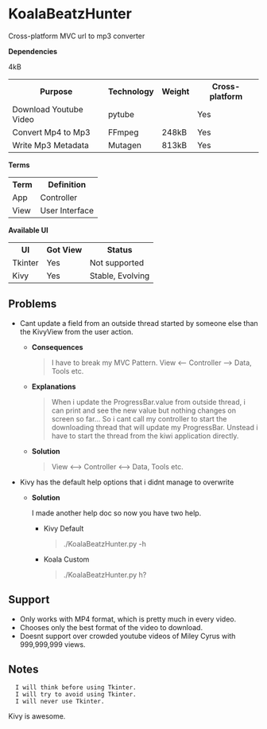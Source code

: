 KoalaBeatzHunter
================
Cross-platform MVC url to mp3 converter

<b>Dependencies</b>
<table>
  <tr>
    <th>Purpose</th><th>Technology</th><th>Weight</th><th>Cross-platform</th>
  </tr>
  <tr>
    <td>Download Youtube Video</td><td>pytube</td>4kB<td></td><td>Yes</td>
  </tr>
  <tr>
    <td>Convert Mp4 to Mp3</td><td>FFmpeg</td><td>248kB</td><td>Yes</td>
  </tr>
  <tr>
    <td>Write Mp3 Metadata</td><td>Mutagen</td><td>813kB</td><td>Yes</td>
  </tr>
</table>

<b>Terms</b>
<table>
  <tr>
    <th>Term</th><th>Definition</th>
  </tr>
  <tr>
    <td>App</td><td>Controller</td>
  </tr>
  <tr>
    <td>View</td><td>User Interface</td>
  </tr>
</table>

<b>Available UI</b>
<table>
  <tr>
    <th>UI</th><th>Got View</th><th>Status</th>
  </tr>
  <tr>
    <td>Tkinter</td><td>Yes</td><td>Not supported</td>
  </tr>
  <tr>
    <td>Kivy</td><td>Yes</td><td>Stable, Evolving</td>
  </tr>
</table>

Problems
--------
* Cant update a field from an outside thread started by someone else than the KivyView from the user action.
	* <b>Consequences</b>

		> I have to break my MVC Pattern. View <-- Controller --> Data, Tools etc.

	* <b>Explanations</b>

		> When i update the ProgressBar.value from outside thread, i can print and see the new value
		> but nothing changes on screen so far... So i cant call my controller to start the downloading
		> thread that will update my ProgressBar. Unstead i have to start the thread from the kiwi application directly.

	* <b>Solution</b>

		> View <--> Controller <--> Data, Tools etc.
		
* Kivy has the default help options that i didnt manage to overwrite
	* <b>Solution</b>

    	I made another help doc so now you have two help.
    	* Kivy Default
    	
    		> ./KoalaBeatzHunter.py -h
    		
    	* Koala Custom
    	
    		> ./KoalaBeatzHunter.py h?

Support
-------
* Only works with MP4 format, which is pretty much in every video.
* Chooses only the best format of the video to download.
* Doesnt support over crowded youtube videos of Miley Cyrus with 999,999,999 views.

Notes
-----
      I will think before using Tkinter.
      I will try to avoid using Tkinter.
      I will never use Tkinter.
Kivy is awesome.
